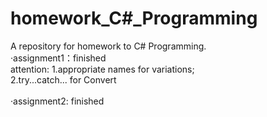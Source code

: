 # homework_C#_Programming <br/>
A repository for homework to C# Programming.<br/>
·assignment1：finished<br/>
  attention: 1.appropriate names for variations;<br/>
             2.try...catch... for Convert<br/>
             <br/>
·assignment2: finished<br/>
